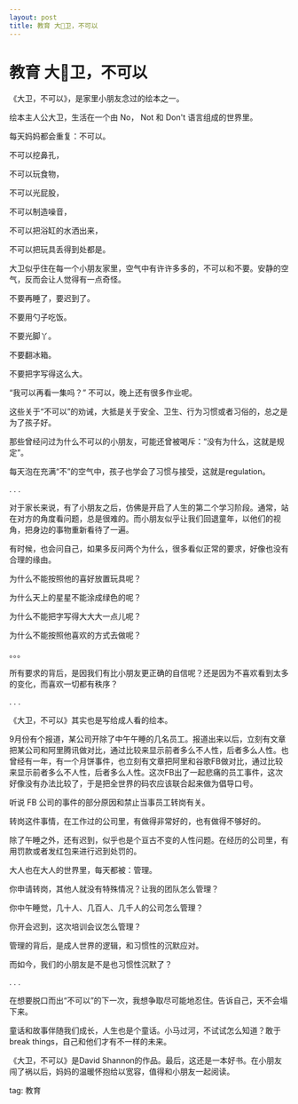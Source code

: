 ```yaml
---
layout: post
title: 教育 大卫，不可以
---
```


# 教育 大卫，不可以

《大卫，不可以》，是家里小朋友念过的绘本之一。

绘本主人公大卫，生活在一个由 No， Not 和 Don't 语言组成的世界里。

每天妈妈都会重复：不可以。

不可以挖鼻孔，

不可以玩食物，

不可以光屁股，

不可以制造噪音，

不可以把浴缸的水洒出来，

不可以把玩具丢得到处都是。

大卫似乎住在每一个小朋友家里，空气中有许许多多的，不可以和不要。安静的空气，反而会让人觉得有一点奇怪。

 

不要再睡了，要迟到了。

不要用勺子吃饭。

不要光脚丫。

不要翻冰箱。

不要把字写得这么大。

“我可以再看一集吗？” 不可以，晚上还有很多作业呢。

 

这些关于“不可以”的劝诫，大抵是关于安全、卫生、行为习惯或者习俗的，总之是为了孩子好。

那些曾经问过为什么不可以的小朋友，可能还曾被喝斥：“没有为什么，这就是规定”。

 

每天泡在充满“不”的空气中，孩子也学会了习惯与接受，这就是regulation。

 


 . . .



 

对于家长来说，有了小朋友之后，仿佛是开启了人生的第二个学习阶段。通常，站在对方的角度看问题，总是很难的。而小朋友似乎让我们回退童年，以他们的视角，把身边的事物重新看待了一遍。

 

有时候，也会问自己，如果多反问两个为什么，很多看似正常的要求，好像也没有合理的缘由。

 

为什么不能按照他的喜好放置玩具呢？

为什么天上的星星不能涂成绿色的呢？

为什么不能把字写得大大大一点儿呢？

 

为什么不能按照他喜欢的方式去做呢？

。。。

 

 

所有要求的背后，是因我们有比小朋友更正确的自信呢？还是因为不喜欢看到太多的变化，而喜欢一切都有秩序？

 



 . . .







《大卫，不可以》其实也是写给成人看的绘本。

 

9月份有个报道，某公司开除了中午午睡的几名员工。报道出来以后，立刻有文章把某公司和阿里腾讯做对比，通过比较来显示前者多么不人性，后者多么人性。也曾经有一年，有一个月饼事件，也立刻有文章把阿里和谷歌FB做对比，通过比较来显示前者多么不人性，后者多么人性。这次FB出了一起悲痛的员工事件，这次好像没有办法比较了，于是把全世界的码农应该联合起来做为倡导口号。

 

听说 FB 公司的事件的部分原因和禁止当事员工转岗有关。

转岗这件事情，在工作过的公司里，有做得非常好的，也有做得不够好的。

 

除了午睡之外，还有迟到，似乎也是个亘古不变的人性问题。在经历的公司里，有用罚款或者发红包来进行迟到处罚的。

 

大人也在大人的世界里，每天都被：管理。

你申请转岗，其他人就没有特殊情况？让我的团队怎么管理？

你中午睡觉，几十人、几百人、几千人的公司怎么管理？

你开会迟到，这次培训会议怎么管理？

 

管理的背后，是成人世界的逻辑，和习惯性的沉默应对。

 

而如今，我们的小朋友是不是也习惯性沉默了？

 



. . .

 



 

在想要脱口而出“不可以”的下一次，我想争取尽可能地忍住。告诉自己，天不会塌下来。

 

童话和故事伴随我们成长，人生也是个童话。小马过河，不试试怎么知道？敢于break things，自己和他们才有不一样的未来。

 

 

 

 

 

 

《大卫，不可以》是David Shannon的作品。最后，这还是一本好书。在小朋友闯了祸以后，妈妈的温暖怀抱给以宽容，值得和小朋友一起阅读。

 

tag: 教育